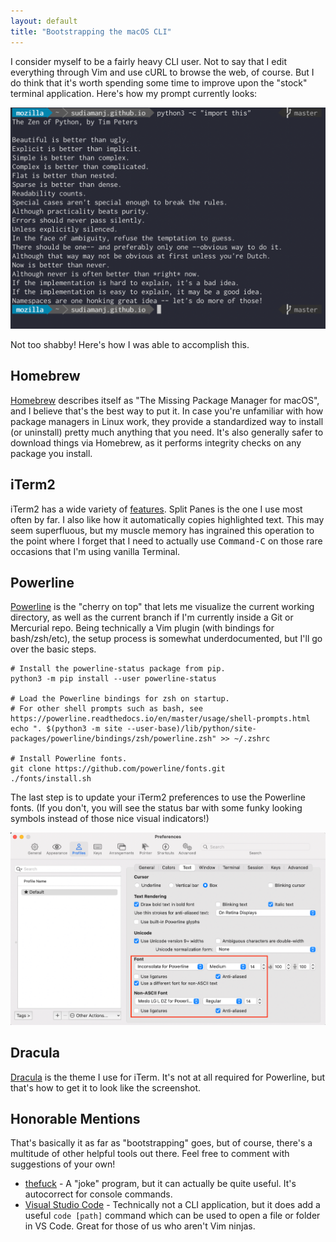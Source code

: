 ```yaml
---
layout: default
title: "Bootstrapping the macOS CLI"
---
```


I consider myself to be a fairly heavy CLI user. Not to say that I edit everything through Vim and use cURL to browse the web, of course. But I do think that it's worth spending some time to improve upon the "stock" terminal application. Here's how my prompt currently looks:

![iTerm2 Prompt](/assets/iTerm2.png)

Not too shabby! Here's how I was able to accomplish this.

## Homebrew

[Homebrew](https://brew.sh/) describes itself as "The Missing Package Manager for macOS", and I believe that's the best way to put it. In case you're unfamiliar with how package managers in Linux work, they provide a standardized way to install (or uninstall) pretty much anything that you need. It's also generally safer to download things via Homebrew, as it performs integrity checks on any package you install.

## iTerm2

iTerm2 has a wide variety of [features](https://iterm2.com/features.html). Split Panes is the one I use most often by far. I also like how it automatically copies highlighted text. This may seem superfluous, but my muscle memory has ingrained this operation to the point where I forget that I need to actually use <kbd>Command-C</kbd> on those rare occasions that I'm using vanilla Terminal.

## Powerline

[Powerline](https://powerline.readthedocs.io) is the "cherry on top" that lets me visualize the current working directory, as well as the current branch if I'm currently inside a Git or Mercurial repo. Being technically a Vim plugin (with bindings for bash/zsh/etc), the setup process is somewhat underdocumented, but I'll go over the basic steps.

```
# Install the powerline-status package from pip.
python3 -m pip install --user powerline-status

# Load the Powerline bindings for zsh on startup.
# For other shell prompts such as bash, see https://powerline.readthedocs.io/en/master/usage/shell-prompts.html
echo ". $(python3 -m site --user-base)/lib/python/site-packages/powerline/bindings/zsh/powerline.zsh" >> ~/.zshrc

# Install Powerline fonts.
git clone https://github.com/powerline/fonts.git
./fonts/install.sh
```

The last step is to update your iTerm2 preferences to use the Powerline fonts. (If you don't, you will see the status bar with some funky looking symbols instead of those nice visual indicators!)

![iTerm2 Preferences](/assets/iTerm2Prefs.png)

## Dracula

[Dracula](https://draculatheme.com/iterm) is the theme I use for iTerm. It's not at all required for Powerline, but that's how to get it to look like the screenshot.

## Honorable Mentions

That's basically it as far as "bootstrapping" goes, but of course, there's a multitude of other helpful tools out there. Feel free to comment with suggestions of your own!

- [thefuck](https://github.com/nvbn/thefuck) - A "joke" program, but it can actually be quite useful. It's autocorrect for console commands.
- [Visual Studio Code](https://code.visualstudio.com/) - Technically not a CLI application, but it does add a useful `code [path]` command which can be used to open a file or folder in VS Code. Great for those of us who aren't Vim ninjas.
